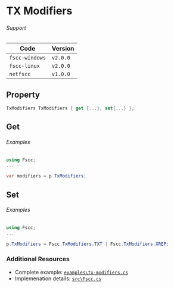 # TX Modifiers


###### Support
| Code           | Version
| -------------- | --------
| `fscc-windows` | `v2.0.0` 
| `fscc-linux`   | `v2.0.0` 
| `netfscc`      | `v1.0.0`


## Property
```c#
TxModifiers TxModifiers { get {...}, set{...} };
```


## Get
###### Examples
```c#
using Fscc;
...

var modifiers = p.TxModifiers;
```


## Set
###### Examples
```c#
using Fscc;
...

p.TxModifiers = Fscc.TxModifiers.TXT | Fscc.TxModifiers.XREP;
```


### Additional Resources
- Complete example: [`examples\tx-modifiers.cs`](https://github.com/commtech/netfscc/blob/master/examples/tx-modifiers.cs)
- Implemenation details: [`src\Fscc.cs`](https://github.com/commtech/netfscc/blob/master/src/Fscc.cs)
